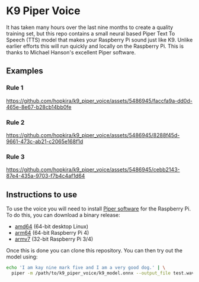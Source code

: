 # K9 Piper Voice
It has taken many hours over the last nine months to create a quality training set, but this repo contains a small neural based Piper Text To Speech (TTS) model that makes your Raspberry Pi sound just like K9. Unlike earlier efforts this will run quickly and locally on the Raspberry Pi. This is thanks to Michael Hanson's excellent Piper software.

## Examples

### Rule 1
https://github.com/hopkira/k9_piper_voice/assets/5486945/faccfa9a-dd0d-465e-8e67-b28cb14bb0fe

### Rule 2
https://github.com/hopkira/k9_piper_voice/assets/5486945/8288f45d-9661-473c-ab21-c2065e168f1d

### Rule 3
https://github.com/hopkira/k9_piper_voice/assets/5486945/cebb2143-87e4-435a-9703-f7b4c4af1d64

## Instructions to use

To use the voice you will need to install [Piper software](https://github.com/rhasspy/piper) for the Raspberry Pi. To do this, you can download a binary release:

* [amd64](https://github.com/rhasspy/piper/releases/download/v1.2.0/piper_amd64.tar.gz) (64-bit desktop Linux)
* [arm64](https://github.com/rhasspy/piper/releases/download/v1.2.0/piper_arm64.tar.gz) (64-bit Raspberry Pi 4)
* [armv7](https://github.com/rhasspy/piper/releases/download/v1.2.0/piper_armv7.tar.gz) (32-bit Raspberry Pi 3/4)

Once this is done you can clone this repository.  You can then try out the model using:

```sh
echo 'I am kay nine mark five and I am a very good dog.' | \
  piper -m /path/to/k9_piper_voice/k9_model.onnx --output_file test.wav
```
